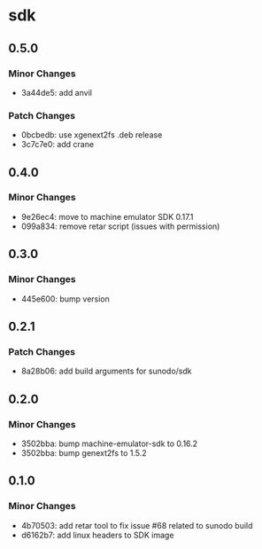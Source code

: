 # sdk

## 0.5.0

### Minor Changes

- 3a44de5: add anvil

### Patch Changes

- 0bcbedb: use xgenext2fs .deb release
- 3c7c7e0: add crane

## 0.4.0

### Minor Changes

- 9e26ec4: move to machine emulator SDK 0.17.1
- 099a834: remove retar script (issues with permission)

## 0.3.0

### Minor Changes

- 445e600: bump version

## 0.2.1

### Patch Changes

- 8a28b06: add build arguments for sunodo/sdk

## 0.2.0

### Minor Changes

- 3502bba: bump machine-emulator-sdk to 0.16.2
- 3502bba: bump genext2fs to 1.5.2

## 0.1.0

### Minor Changes

- 4b70503: add retar tool to fix issue #68 related to sunodo build
- d6162b7: add linux headers to SDK image
